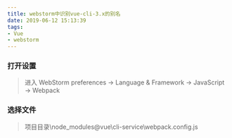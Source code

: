 ```yaml
---
title: webstorm中识别vue-cli-3.x的别名
date: 2019-06-12 15:13:39
tags:
- Vue
- webstorm
---
```

<!--# Webstrom中识别Vue-cli3.x中的别名-->

### 打开设置

>   进入 WebStorm preferences -> Language & Framework -> JavaScript -> Webpack



### 选择文件

>   项目目录\node_modules\@vue\cli-service\webpack.config.js


